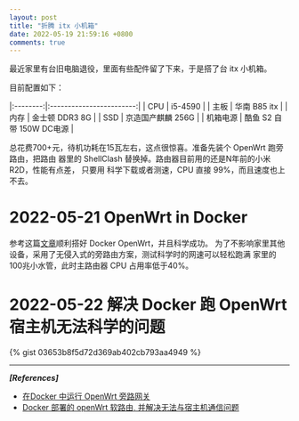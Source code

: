 ```yaml
---
layout: post
title: "折腾 itx 小机箱"
date: 2022-05-19 21:59:16 +0800
comments: true
---
```

最近家里有台旧电脑退役，里面有些配件留了下来，于是搭了台 itx
小机箱。

目前配置如下：

|:--------:|:------------------------:|
| CPU      | i5-4590                  |
| 主板     | 华南 B85 itx             |
| 内存     | 金士顿 DDR3 8G           |
| SSD      | 京造国产麒麟 256G        |
| 机箱电源 | 酷鱼 S2 自带 150W DC电源 |

总花费700+元，待机功耗在15瓦左右，这点很惊喜。准备先装个 OpenWrt 跑旁路由，把路由
器里的 ShellClash 替换掉。路由器目前用的还是N年前的小米R2D，性能有点差， 只要用
科学下载或者测速，CPU 直接 99%，而且速度也上不去。 

# 2022-05-21 OpenWrt in Docker
参考这篇[文章](https://mlapp.cn/376.html)顺利搭好 Docker OpenWrt，并且科学成功。
为了不影响家里其他设备，采用了无侵入式的旁路由方案，测试科学时的网速可以轻松跑满
家里的 100兆小水管，此时主路由器 CPU 占用率低于40%。

# 2022-05-22 解决 Docker 跑 OpenWrt 宿主机无法科学的问题
{% gist 03653b8f5d72d369ab402cb793aa4949 %}

---

_**[References]**_

* [在Docker 中运行 OpenWrt 旁路网关](hhttps://mlapp.cn/376.html)
* [Docker 部署的 openWrt 软路由, 并解决无法与宿主机通信问题](https://www.treesir.pub/post/n1-docker/)

